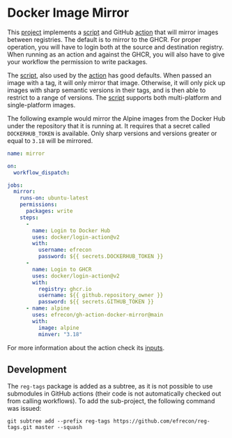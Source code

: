 # Docker Image Mirror

This [project] implements a [script] and GitHub [action] that will mirror images
between registries. The default is to mirror to the GHCR. For proper operation,
you will have to login both at the source and destination registry. When running
as an action and against the GHCR, you will also have to give your workflow the
permission to write packages.

The [script], also used by the [action] has good defaults. When passed an image
with a tag, it will only mirror that image. Otherwise, it will only pick up
images with sharp semantic versions in their tags, and is then able to restrict
to a range of versions. The [script] supports both multi-platform and
single-platform images.

The following example would mirror the Alpine images from the Docker Hub under
the repository that it is running at. It requires that a secret called
`DOCKERHUB_TOKEN` is available. Only sharp versions and versions greater or
equal to `3.18` will be mirrored.

```yaml
name: mirror

on:
  workflow_dispatch:

jobs:
  mirror:
    runs-on: ubuntu-latest
    permissions:
      packages: write
    steps:
      -
        name: Login to Docker Hub
        uses: docker/login-action@v2
        with:
          username: efrecon
          password: ${{ secrets.DOCKERHUB_TOKEN }}
      -
        name: Login to GHCR
        uses: docker/login-action@v2
        with:
          registry: ghcr.io
          username: ${{ github.repository_owner }}
          password: ${{ secrets.GITHUB_TOKEN }}
      - name: alpine
        uses: efrecon/gh-action-docker-mirror@main
        with:
          image: alpine
          minver: "3.18"
```

  [project]: https://github.com/efrecon/gh-mirror-docker-mirror
  [script]: ./mirror.sh
  [action]: action.yml

For more information about the action check its [inputs][action].

## Development

The `reg-tags` package is added as a subtree, as it is not possible to use
submodules in GitHub actions (their code is not automatically checked out from
calling workflows). To add the sub-project, the following command was issued:

```shell
git subtree add --prefix reg-tags https://github.com/efrecon/reg-tags.git master --squash
```
